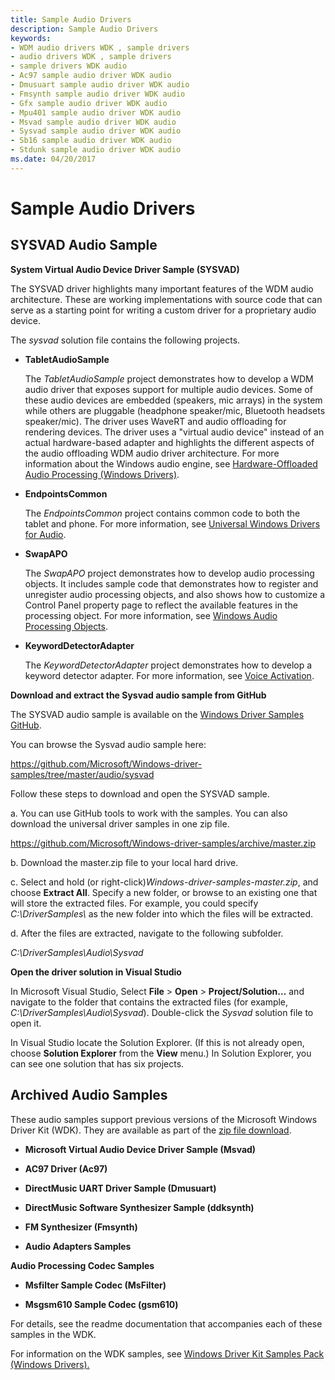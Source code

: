 ```yaml
---
title: Sample Audio Drivers
description: Sample Audio Drivers
keywords:
- WDM audio drivers WDK , sample drivers
- audio drivers WDK , sample drivers
- sample drivers WDK audio
- Ac97 sample audio driver WDK audio
- Dmusuart sample audio driver WDK audio
- Fmsynth sample audio driver WDK audio
- Gfx sample audio driver WDK audio
- Mpu401 sample audio driver WDK audio
- Msvad sample audio driver WDK audio
- Sysvad sample audio driver WDK audio
- Sb16 sample audio driver WDK audio
- Stdunk sample audio driver WDK audio
ms.date: 04/20/2017
---
```


# Sample Audio Drivers


## <span id="SYSVAD_Audio_Sample"></span><span id="sysvad_audio_sample"></span><span id="SYSVAD_AUDIO_SAMPLE"></span>SYSVAD Audio Sample


**System Virtual Audio Device Driver Sample (SYSVAD)**

The SYSVAD driver highlights many important features of the WDM audio architecture. These are working implementations with source code that can serve as a starting point for writing a custom driver for a proprietary audio device.

The *sysvad* solution file contains the following projects.

-   **TabletAudioSample**

    The *TabletAudioSample* project demonstrates how to develop a WDM audio driver that exposes support for multiple audio devices. Some of these audio devices are embedded (speakers, mic arrays) in the system while others are pluggable (headphone speaker/mic, Bluetooth headsets speaker/mic). The driver uses WaveRT and audio offloading for rendering devices. The driver uses a "virtual audio device" instead of an actual hardware-based adapter and highlights the different aspects of the audio offloading WDM audio driver architecture. For more information about the Windows audio engine, see [Hardware-Offloaded Audio Processing (Windows Drivers)](hardware-offloaded-audio-processing.md).

-   **EndpointsCommon**

    The *EndpointsCommon* project contains common code to both the tablet and phone. For more information, see [Universal Windows Drivers for Audio](audio-universal-drivers.md).

-   **SwapAPO**

    The *SwapAPO* project demonstrates how to develop audio processing objects. It includes sample code that demonstrates how to register and unregister audio processing objects, and also shows how to customize a Control Panel property page to reflect the available features in the processing object. For more information, see [Windows Audio Processing Objects](windows-audio-processing-objects.md).

-   **KeywordDetectorAdapter**

    The *KeywordDetectorAdapter* project demonstrates how to develop a keyword detector adapter. For more information, see [Voice Activation](voice-activation.md).

**Download and extract the Sysvad audio sample from GitHub**

The SYSVAD audio sample is available on the [Windows Driver Samples GitHub](https://github.com/Microsoft/Windows-driver-samples).

You can browse the Sysvad audio sample here:

<https://github.com/Microsoft/Windows-driver-samples/tree/master/audio/sysvad>

Follow these steps to download and open the SYSVAD sample.

a. You can use GitHub tools to work with the samples. You can also download the universal driver samples in one zip file.

<https://github.com/Microsoft/Windows-driver-samples/archive/master.zip>

b. Download the master.zip file to your local hard drive.

c. Select and hold (or right-click)*Windows-driver-samples-master.zip*, and choose **Extract All**. Specify a new folder, or browse to an existing one that will store the extracted files. For example, you could specify *C:\\DriverSamples\\* as the new folder into which the files will be extracted.

d. After the files are extracted, navigate to the following subfolder.

*C:\\DriverSamples\\Audio\\Sysvad*

**Open the driver solution in Visual Studio**

In Microsoft Visual Studio, Select **File** &gt; **Open** &gt; **Project/Solution...** and navigate to the folder that contains the extracted files (for example, *C:\\DriverSamples\\Audio\\Sysvad*). Double-click the *Sysvad* solution file to open it.

In Visual Studio locate the Solution Explorer. (If this is not already open, choose **Solution Explorer** from the **View** menu.) In Solution Explorer, you can see one solution that has six projects.

## <span id="sample_audio_drivers"></span><span id="SAMPLE_AUDIO_DRIVERS"></span>Archived Audio Samples


These audio samples support previous versions of the Microsoft Windows Driver Kit (WDK). They are available as part of the [zip file download](https://github.com/microsoftarchive/msdn-code-gallery-microsoft/tree/master/Official%20Windows%20Driver%20Kit%20Sample/Windows%20Driver%20Kit%20(WDK)%208.1%20Samples).

-   **Microsoft Virtual Audio Device Driver Sample (Msvad)**

-   **AC97 Driver (Ac97)**

-   **DirectMusic UART Driver Sample (Dmusuart)**

-   **DirectMusic Software Synthesizer Sample (ddksynth)**

-   **FM Synthesizer (Fmsynth)**

-   **Audio Adapters Samples**

**Audio Processing Codec Samples**

-   **Msfilter Sample Codec (MsFilter)**

-   **Msgsm610 Sample Codec (gsm610)**

For details, see the readme documentation that accompanies each of these samples in the WDK.

For information on the WDK samples, see [Windows Driver Kit Samples Pack (Windows Drivers).](../samples/index.md)

 

